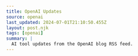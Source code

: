 ```yaml
---
title: OpenAI Updates
source: openai
last_updated: 2024-07-01T21:10:50.455Z
layout: post.njk
tags: [openai]
summary: |
  AI tool updates from the OpenAI blog RSS feed.
---
```


